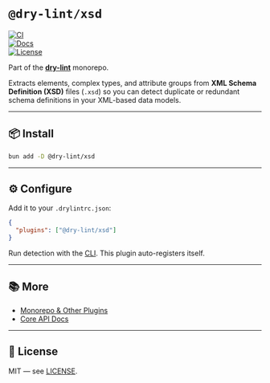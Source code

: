 # `@dry-lint/xsd`

[![CI](https://github.com/dry-lint/dry-lint/actions/workflows/ci.yml/badge.svg)](https://github.com/dry-lint/dry-lint/actions/workflows/ci.yml)  
[![Docs](https://img.shields.io/badge/docs-%E2%9C%93-blue)](https://dry-lint.github.io/dry-lint/)  
[![License](https://img.shields.io/npm/l/@dry-lint/cli)](https://github.com/dry-lint/dry-lint/blob/main/LICENSE)

Part of the [**dry-lint**](https://github.com/dry-lint/dry-lint) monorepo.

Extracts elements, complex types, and attribute groups from **XML Schema Definition (XSD)** files (`.xsd`) so you can detect duplicate or redundant schema definitions in your XML-based data models.

---

## 📦 Install

```bash
bun add -D @dry-lint/xsd
```

---

## ⚙️ Configure

Add it to your `.drylintrc.json`:

```json
{
  "plugins": ["@dry-lint/xsd"]
}
```

Run detection with the [CLI](https://www.npmjs.com/package/@dry-lint/cli). This plugin auto-registers itself.

---

## 📚 More

- [Monorepo & Other Plugins](https://github.com/dry-lint/dry-lint#-packages)
- [Core API Docs](https://github.com/dry-lint/dry-lint#-api-dry-core)

---

## 📄 License

MIT — see [LICENSE](https://github.com/dry-lint/dry-lint/blob/main/LICENSE).

